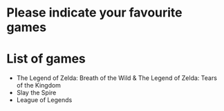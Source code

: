 # Please indicate your favourite games

# List of games
- The Legend of Zelda: Breath of the Wild & The Legend of Zelda: Tears of the Kingdom
- Slay the Spire
- League of Legends
